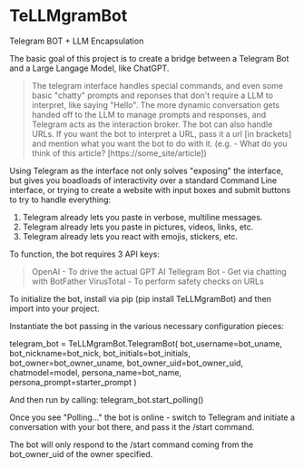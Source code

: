 # TeLLMgramBot

Telegram BOT + LLM Encapsulation

The basic goal of this project is to create a bridge between a Telegram Bot and a Large Langage Model, like ChatGPT.

> The telegram interface handles special commands, and even some basic "chatty" prompts and reponses that don't require a LLM to interpret, like saying "Hello".
> The more dynamic conversation gets handed off to the LLM to manage prompts and responses, and Telegram acts as the interaction broker.
> The bot can also handle URLs. If you want the bot to interpret a URL, pass it a url [in brackets] and mention what you want the bot to do with it. (e.g. - What do  you think of this article? [https://some_site/article])

Using Telegram as the interface not only solves "exposing" the interface, but gives you boadloads of interactivity over a standard Command Line interface, or trying to create a website with input boxes and submit buttons to try to handle everything:
1. Telegram already lets you paste in verbose, multiline messages.
2. Telegram already lets you paste in pictures, videos, links, etc.
3. Telegram already lets you react with emojis, stickers, etc.

To function, the bot requires 3 API keys:
> OpenAI - To drive the actual GPT AI
> Tellegram Bot - Get via chatting with BotFather
> VirusTotal - To perform safety checks on URLs

To initialize the bot, install via pip (pip install TeLLMgramBot) and then import into your project.

Instantiate the bot passing in the various necessary configuration pieces:

telegram_bot = TeLLMgramBot.TelegramBot(
    bot_username=bot_uname,
    bot_nickname=bot_nick,
    bot_initials=bot_initials,
    bot_owner=bot_owner_uname,
    bot_owner_uid=bot_owner_uid,
    chatmodel=model,
    persona_name=bot_name,
    persona_prompt=starter_prompt
)

And then run by calling:
telegram_bot.start_polling()

Once you see "Polling..." the bot is online - switch to Tellegram and initiate a conversation with your bot there, and pass it the /start command.

The bot will only respond to the /start command coming from the bot_owner_uid of the owner specified. 
